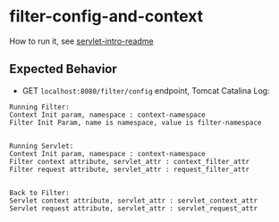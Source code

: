 # filter-config-and-context

How to run it, see [servlet-intro-readme](https://github.com/rsun07/Java_Web/tree/master/servlet-intro#how-to-run-it)

## Expected Behavior
- GET `localhost:8080/filter/config` endpoint, Tomcat Catalina Log:
```
Running Filter:
Context Init param, namespace : context-namespace
Filter Init Param, name is namespace, value is filter-namespace


Running Servlet:
Context Init param, namespace : context-namespace
Filter context attribute, servlet_attr : context_filter_attr
Filter request attribute, servlet_attr : request_filter_attr


Back to Filter:
Servlet context attribute, servlet_attr : servlet_context_attr
Servlet request attribute, servlet_attr : servlet_request_attr
```
